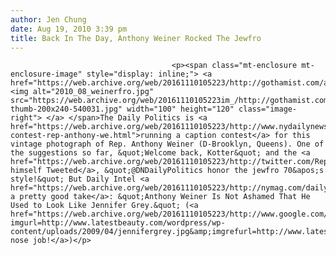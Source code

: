 ```yaml
---
author: Jen Chung
date: Aug 19, 2010 3:39 pm
title: Back In The Day, Anthony Weiner Rocked The Jewfro
---
```


	
										<p><span class="mt-enclosure mt-enclosure-image" style="display: inline;"> <a href="https://web.archive.org/web/20161110105223/http://gothamist.com/attachments/jen/2010_08_weinerfro.jpg"> <img alt="2010_08_weinerfro.jpg" src="https://web.archive.org/web/20161110105223im_/http://gothamist.com/assets_c/2010/08/2010_08_weinerfro-thumb-200x240-540031.jpg" width="100" height="120" class="image-right"> </a> </span>The Daily Politics is <a href="https://web.archive.org/web/20161110105223/http://www.nydailynews.com/blogs/dailypolitics/2010/08/caption-contest-rep-anthony-we.html">running a caption contest</a> for this vintage photograph of Rep. Anthony Weiner (D-Brooklyn, Queens). One of the suggestions so far, &quot;Welcome back, Kotter&quot; and the <a href="https://web.archive.org/web/20161110105223/http://twitter.com/RepWeiner/status/21593763541">Congressman himself Tweeted</a>, &quot;@DNDailyPolitics honor the jewfro 70&apos;s style!&quot; But Daily Intel <a href="https://web.archive.org/web/20161110105223/http://nymag.com/daily/intel/2010/08/anthony_weiner_is_not_ashamed.html">has a pretty good take</a>: &quot;Anthony Weiner Is Not Ashamed That He Used to Look Like Jennifer Grey.&quot; (<a href="https://web.archive.org/web/20161110105223/http://www.google.com/imgres?imgurl=http://www.latestbeauty.com/wordpress/wp-content/uploads/2009/04/jennifergrey.jpg&amp;imgrefurl=http://www.latestbeauty.com/blog/category/celebrity/page6&amp;h=370&amp;w=493&amp;sz=71&amp;tbnid=hnhqmeeJn5WV_M:&amp;tbnh=98&amp;tbnw=130&amp;prev=/images%3Fq%3Djennifer%2Bgrey%2Bnosejob&amp;zoom=1&amp;usg=__CXEzsXxzY_ogQ0hewANBSMPFxS8=&amp;sa=X&amp;ei=GYhtTKK2N4OdlgfdmbjXDQ&amp;ved=0CBwQ9QEwAQ">Pre-nose job!</a>)</p>					
										
									
				